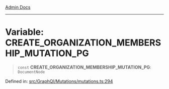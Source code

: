 [Admin Docs](/)

***

# Variable: CREATE\_ORGANIZATION\_MEMBERSHIP\_MUTATION\_PG

> `const` **CREATE\_ORGANIZATION\_MEMBERSHIP\_MUTATION\_PG**: `DocumentNode`

Defined in: [src/GraphQl/Mutations/mutations.ts:294](https://github.com/PalisadoesFoundation/talawa-admin/blob/main/src/GraphQl/Mutations/mutations.ts#L294)
